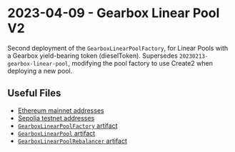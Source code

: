 # 2023-04-09 - Gearbox Linear Pool V2

Second deployment of the `GearboxLinearPoolFactory`, for Linear Pools with a Gearbox yield-bearing token (dieselToken).
Supersedes `20230213-gearbox-linear-pool`, modifying the pool factory to use Create2 when deploying a new pool.

## Useful Files

- [Ethereum mainnet addresses](./output/mainnet.json)
- [Sepolia testnet addresses](./output/sepolia.json)
- [`GearboxLinearPoolFactory` artifact](./artifact/GearboxLinearPoolFactory.json)
- [`GearboxLinearPool` artifact](./artifact/GearboxLinearPool.json)
- [`GearboxLinearPoolRebalancer` artifact](./artifact/GearboxLinearPoolRebalancer.json)
